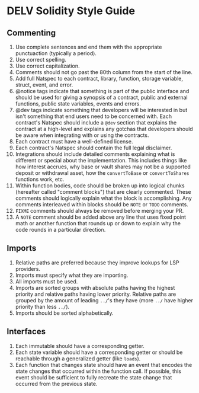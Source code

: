 # DELV Solidity Style Guide

## Commenting

1. Use complete sentences and end them with the appropriate punctuaction (typically a period).
2. Use correct spelling.
3. Use correct capitalization.
4. Comments should not go past the 80th column from the start of the line.
5. Add full Natspec to each contract, library, function, storage variable, struct, event, and error.
6. @notice tags indicate that something is part of the public interface and should be used for giving a synopsis of a contract, public and external functions, public state variables, events and errors.
7. @dev tags indicate something that developers will be interested in but isn't something that end users need to be concerned with. Each contract's Natspec should include a `@dev` section that explains the contract at a high-level and explains any gotchas that developers should be aware when integrating with or using the contracts.
6. Each contract must have a well-defined license.
7. Each contract's Natspec should contain the full legal disclaimer.
10. Integrations should include detailed comments explaining what is different or special about the implementation. This includes things like how interest accrues, why base or vault shares may not be a supported deposit or withdrawal asset, how the `convertToBase` or `convertToShares` functions work, etc.
11. Within function bodies, code should be broken up into logical chunks (hereafter called "comment blocks") that are clearly commented. These comments should logically explain what the block is accomplishing. Any comments interleaved within blocks should be `NOTE` or `TODO` comments.
12. `FIXME` comments should always be removed before merging your PR.
13. A `NOTE` comment should be added above any line that uses fixed point math or another function that rounds up or down to explain why the code rounds in a particular direction.

## Imports

1. Relative paths are preferred because they improve lookups for LSP providers.
2. Imports must specify what they are importing.
3. All imports must be used.
4. Imports are sorted groups with absolute paths having the highest priority and relative paths having lower priority. Relative paths are grouped by the amount of leading `../`'s they have (more `../` have higher priority than less `../`).
5. Imports should be sorted alphabetically.

## Interfaces

1. Each immutable should have a corresponding getter.
2. Each state variable should have a corresponding getter or should be reachable through a generalized getter (like `loads`).
3. Each function that changes state should have an event that encodes the state changes that occurred within the function call. If possible, this event should be sufficient to fully recreate the state change that occurred from the previous state.
